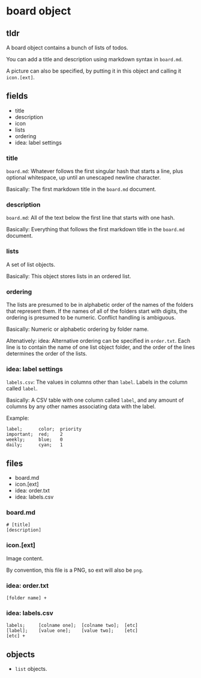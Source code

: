 # board object
## tldr
A board object contains a bunch of lists of todos.

You can add a title and description using markdown syntax in `board.md`.

A picture can also be specified, by putting it in this object and calling it
`icon.[ext]`.

## fields
- title
- description
- icon
- lists
- ordering
- idea: label settings

### title
`board.md`:
Whatever follows the first singular hash that starts a line,
plus optional whitespace, up until an unescaped newline character.

Basically: The first markdown title in the `board.md` document.

### description
`board.md`:
All of the text below the first line that starts with one hash.

Basically: Everything that follows the first markdown title in the `board.md`
document.

### lists
A set of list objects.

Basically: This object stores lists in an ordered list.

### ordering
The lists are presumed to be in alphabetic order of the names of
the folders that represent them. If the names of all of the folders start with
digits, the ordering is presumed to be numeric. Conflict handling is
ambiguous.

Basically: Numeric or alphabetic ordering by folder name.

Altenatively: idea: Alternative ordering can be specified in `order.txt`. Each
line is to contain the name of one list object folder, and the order of the
lines determines the order of the lists.

### idea: label settings
`labels.csv`: The values in columns other than `label`. Labels in the column
called `label`.

Basically: A CSV table with one column called `label`, and any amount of
columns by any other names associating data with the label.

Example:
```csv
label;		color;	priority
important;	red;	2
weekly;		blue;	0
daily;		cyan;	1
```

## files
- board.md
- icon.[ext]
- idea: order.txt
- idea: labels.csv

### board.md
```
# [title]
[description]
```

### icon.[ext]
Image content.

By convention, this file is a PNG, so ext will also be `png`.

### idea: order.txt
```
[folder name] +
```

### idea: labels.csv
```csv
labels;		[colname one]; 	[colname two]; 	[etc]
[label];	[value one];	[value two]; 	[etc]
[etc] +
```

## objects
- `list` objects.
